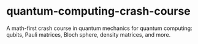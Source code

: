 # quantum-computing-crash-course
A math-first crash course in quantum mechanics for quantum computing: qubits, Pauli matrices, Bloch sphere, density matrices, and more.
